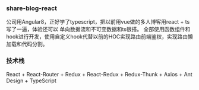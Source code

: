 ### share-blog-react
公司用Angular8，正好学了typescript，把以前用vue做的多人博客用react + ts 写了一遍，体验还可以
单向数据流和不可变数据和ts很搭。
全部使用函数组件和hook进行开发，使用自定义hook代替以前的HOC实现路由前端鉴权，实现路由懒加载和代码分割。
### 技术栈
React + React-Router + Redux + React-Redux + Redux-Thunk + Axios + Ant Design + TypeScript

